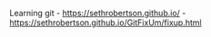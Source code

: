 Learning git - https://sethrobertson.github.io/
             - https://sethrobertson.github.io/GitFixUm/fixup.html

